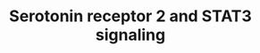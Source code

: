 ---
annotations:
- id: PW:0000854
  parent: signaling pathway
  type: Pathway Ontology
  value: serotonin signaling pathway
- id: CL:0000540
  parent: animal cell
  type: Cell Type Ontology
  value: neuron
authors:
- Mkutmon
- Egonw
- Eweitz
description: 'Source: Ariadne Genomics Pathway Studio.'
last-edited: 2021-05-21
organisms:
- Bos taurus
redirect_from:
- /index.php/Pathway:WP3115
- /instance/WP3115
- /instance/WP3115_r117602
revision: r117602
schema-jsonld:
- '@context': https://schema.org/
  '@id': https://wikipathways.github.io/pathways/WP3115.html
  '@type': Dataset
  creator:
    '@type': Organization
    name: WikiPathways
  description: 'Source: Ariadne Genomics Pathway Studio.'
  keywords:
  - GNAQ
  - HTR2A
  - JAK2
  - STAT3
  - serotonin
  license: CC0
  name: Serotonin receptor 2 and STAT3 signaling
seo: CreativeWork
title: Serotonin receptor 2 and STAT3 signaling
wpid: WP3115
---